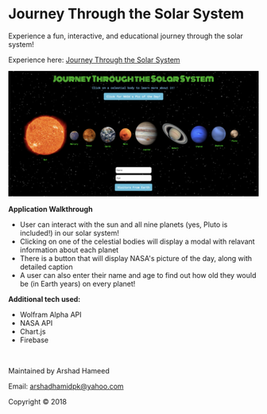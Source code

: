 # Journey Through the Solar System

Experience a fun, interactive, and educational journey through the solar system!

Experience here: [Journey Through the Solar System](https://arshi2744.github.io/solar-system/)

![image](assets/images/screenshot-solarsystem.png)

**Application Walkthrough**
* User can interact with the sun and all nine planets (yes, Pluto is included!) in our solar system!
* Clicking on one of the celestial bodies will display a modal with relavant information about each planet
* There is a button that will display NASA's picture of the day, along with detailed caption
* A user can also enter their name and age to find out how old they would be (in Earth years) on every planet!

**Additional tech used:**
* Wolfram Alpha API
* NASA API
* Chart.js
* Firebase

&nbsp;


Maintained by Arshad Hameed

Email: arshadhamidpk@yahoo.com

Copyright &#169; 2018
